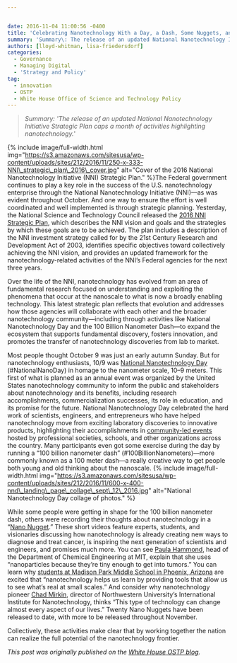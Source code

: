 ```yaml
---


date: 2016-11-04 11:00:56 -0400
title: 'Celebrating Nanotechnology With a Day, a Dash, Some Nuggets, and a Plan'
summary: 'Summary\: The release of an updated National Nanotechnology Initiative Strategic Plan caps a month of activities highlighting nanotechnology. The Federal government continues to play a key role in the success of the U.S. nanotechnology enterprise through the National Nanotechnology Initiative (NNI)&mdash;as was evident'
authors: [lloyd-whitman, lisa-friedersdorf]
categories:
  - Governance
  - Managing Digital
  - 'Strategy and Policy'
tag:
  - innovation
  - OSTP
  - White House Office of Science and Technology Policy
---
```


> _Summary: 'The release of an updated National Nanotechnology Initiative Strategic Plan caps a month of activities highlighting nanotechnology._'


{% include image/full-width.html img="https://s3.amazonaws.com/sitesusa/wp-content/uploads/sites/212/2016/11/250-x-333-NNI\_strategic\_plan\_2016\_cover.jpg" alt="Cover of the 2016 National Nanotechnology Initiative (NNI) Strategic Plan." %}The Federal government continues to play a key role in the success of the U.S. nanotechnology enterprise through the National Nanotechnology Initiative (NNI)—as was evident throughout October. And one way to ensure the effort is well coordinated and well implemented is through strategic planning. Yesterday, the National Science and Technology Council released the <a href="http://www.nano.gov/2016StrategicPlan" target="_blank">2016 NNI Strategic Plan</a>, which describes the NNI vision and goals and the strategies by which these goals are to be achieved. The plan includes a description of the NNI investment strategy called for by the 21st Century Research and Development Act of 2003, identifies specific objectives toward collectively achieving the NNI vision, and provides an updated framework for the nanotechnology-related activities of the NNI’s Federal agencies for the next three years.

Over the life of the NNI, nanotechnology has evolved from an area of fundamental research focused on understanding and exploiting the phenomena that occur at the nanoscale to what is now a broadly enabling technology. This latest strategic plan reflects that evolution and addresses how those agencies will collaborate with each other and the broader nanotechnology community—including through activities like National Nanotechnology Day and the 100 Billion Nanometer Dash—to expand the ecosystem that supports fundamental discovery, fosters innovation, and promotes the transfer of nanotechnology discoveries from lab to market.

Most people thought October 9 was just an early autumn Sunday. But for nanotechnology enthusiasts, 10/9 was <a href="http://www.nano.gov/node/1657" target="_blank">National Nanotechnology Day</a> (#NationalNanoDay) in homage to the nanometer scale, 10–9 meters. This first of what is planned as an annual event was organized by the United States nanotechnology community to inform the public and stakeholders about nanotechnology and its benefits, including research accomplishments, commercialization successes, its role in education, and its promise for the future. National Nanotechnology Day celebrated the hard work of scientists, engineers, and entrepreneurs who have helped nanotechnology move from exciting laboratory discoveries to innovative products, highlighting their accomplishments in [community-led events](http://www.nano.gov/node/1641) hosted by professional societies, schools, and other organizations across the country. Many participants even got some exercise during the day by running a “100 billion nanometer dash” (#100BillionNanometers)—more commonly known as a 100 meter dash—a really creative way to get people both young and old thinking about the nanoscale. 
{% include image/full-width.html img="https://s3.amazonaws.com/sitesusa/wp-content/uploads/sites/212/2016/11/600-x-400-nnd\_landing\_page\_collage\_sept\_12\_2016.jpg" alt="National Nanotechnology Day collage of photos." %} 

While some people were getting in shape for the 100 billion nanometer dash, others were recording their thoughts about nanotechnology in a “<a href="http://www.nano.gov/nanotv" target="_blank">Nano Nugget</a>.” These short videos feature experts, students, and visionaries discussing how nanotechnology is already creating new ways to diagnose and treat cancer, is inspiring the next generation of scientists and engineers, and promises much more. You can see [Paula Hammond](http://www.nano.gov/node/1678), head of the Department of Chemical Engineering at MIT, explain that she uses “nanoparticles because they’re tiny enough to get into tumors.” You can learn why <a href="http://www.nano.gov/node/1677" target="_blank">students at Madison Park Middle School in Phoenix, Arizona</a> are excited that “nanotechnology helps us learn by providing tools that allow us to see what’s real at small scales.” And consider why nanotechnology pioneer <a href="http://www.nano.gov/node/1689" target="_blank">Chad Mirkin</a>, director of Northwestern University&#8217;s International Institute for Nanotechnology, thinks “This type of technology can change almost every aspect of our lives.” Twenty Nano Nuggets have been released to date, with more to be released throughout November.

Collectively, these activities make clear that by working together the nation can realize the full potential of the nanotechnology frontier.

_This post was originally published on the [White House OSTP blog](https://www.whitehouse.gov/administration/eop/ostp/blog)._